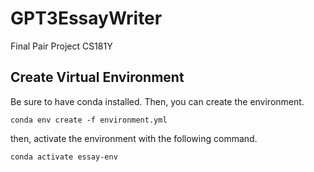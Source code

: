 # GPT3EssayWriter
Final Pair Project CS181Y

## Create Virtual Environment
Be sure to have conda installed. Then, you can create the environment.
```
conda env create -f environment.yml
```
then, activate the environment with the following command.
```
conda activate essay-env
```